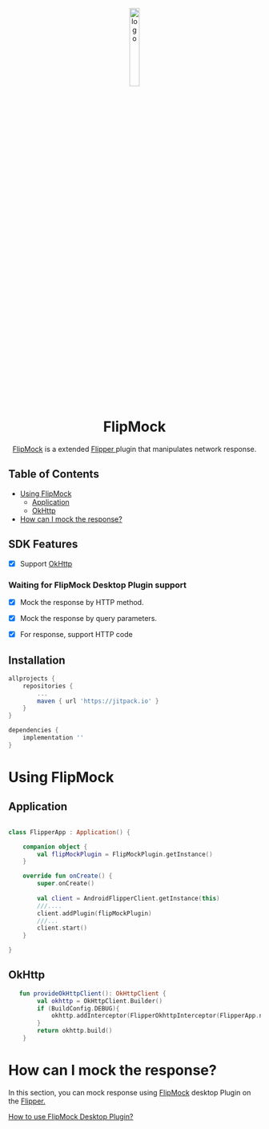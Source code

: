 <p align="center">
  <img src="https://fbflipper.com/img/icon.png" alt="logo" width="20%"/>
</p>
<h1 align="center">
  FlipMock
</h1>

<p align="center">
  <a href="">FlipMock</a> is a extended <a href="https://github.com/facebook/flipper"> Flipper </a> plugin that manipulates network response.
</p>


## Table of Contents

- [Using FlipMock](#using-flipmock)
  - [Application](#application)
  - [OkHttp](#okhttp)
- [How can I mock the response?](#how-can-i-mock-the-response)


## SDK Features

- [x] Support <a href="https://github.com/square/okhttp">OkHttp</a>
### Waiting for FlipMock Desktop Plugin support
- [x] Mock the response by HTTP method. 
- [x] Mock the response by query parameters. 
- [x] For response, support HTTP code



## Installation


```gradle
allprojects {
    repositories {
        ...
        maven { url 'https://jitpack.io' }
    }
}

dependencies {
    implementation ''
}
```

# Using FlipMock

## Application 


```kotlin

class FlipperApp : Application() {

    companion object {
        val flipMockPlugin = FlipMockPlugin.getInstance()
    }

    override fun onCreate() {
        super.onCreate()
        
        val client = AndroidFlipperClient.getInstance(this)
        ///....    
        client.addPlugin(flipMockPlugin)
        ///...
        client.start()
    }

}
```

## OkHttp
```kotlin
   fun provideOkHttpClient(): OkHttpClient {
        val okhttp = OkHttpClient.Builder()
        if (BuildConfig.DEBUG){
            okhttp.addInterceptor(FlipperOkhttpInterceptor(FlipperApp.networkPlugin))
        }
        return okhttp.build()
    }

```


# How can I mock the response?
In this section, you can mock response using   <a href="">FlipMock</a>  desktop Plugin on the  <a href="https://github.com/facebook/flipper"> Flipper.</a>

<a href="">How to use FlipMock Desktop Plugin?</a>


